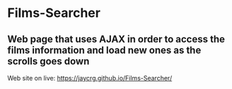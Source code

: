 # Films-Searcher
## Web page that uses AJAX in order to access the films information and load new ones as the scrolls goes down  
Web site on live: https://jaycrg.github.io/Films-Searcher/